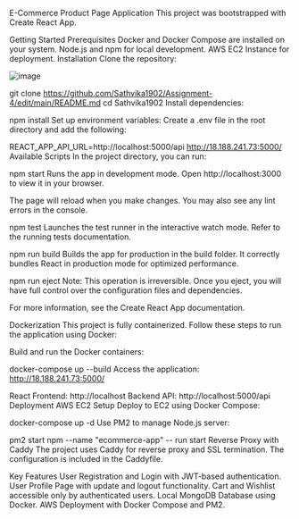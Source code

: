 E-Commerce Product Page Application
This project was bootstrapped with Create React App.

Getting Started
Prerequisites
Docker and Docker Compose are installed on your system.
Node.js and npm for local development.
AWS EC2 Instance for deployment.
Installation
Clone the repository:


![image](https://github.com/user-attachments/assets/3fd2ade2-e437-4289-a7e8-1abde589706e)



git clone https://github.com/Sathvika1902/Assignment-4/edit/main/README.md
cd Sathvika1902
Install dependencies:


npm install
Set up environment variables: Create a .env file in the root directory and add the following:


REACT_APP_API_URL=http://localhost:5000/api
http://18.188.241.73:5000/
Available Scripts
In the project directory, you can run:

npm start
Runs the app in development mode.
Open http://localhost:3000 to view it in your browser.

The page will reload when you make changes.
You may also see any lint errors in the console.

npm test
Launches the test runner in the interactive watch mode.
Refer to the running tests documentation.

npm run build
Builds the app for production in the build folder. It correctly bundles React in production mode for optimized performance.

npm run eject
Note: This operation is irreversible. Once you eject, you will have full control over the configuration files and dependencies.

For more information, see the Create React App documentation.

Dockerization
This project is fully containerized. Follow these steps to run the application using Docker:

Build and run the Docker containers:


docker-compose up --build
Access the application:  http://18.188.241.73:5000/

React Frontend: http://localhost
Backend API: http://localhost:5000/api
Deployment
AWS EC2 Setup
Deploy to EC2 using Docker Compose:


docker-compose up -d
Use PM2 to manage Node.js server:


pm2 start npm --name "ecommerce-app" -- run start
Reverse Proxy with Caddy
The project uses Caddy for reverse proxy and SSL termination. The configuration is included in the Caddyfile.

Key Features
User Registration and Login with JWT-based authentication.
User Profile Page with update and logout functionality.
Cart and Wishlist accessible only by authenticated users.
Local MongoDB Database using Docker.
AWS Deployment with Docker Compose and PM2.

